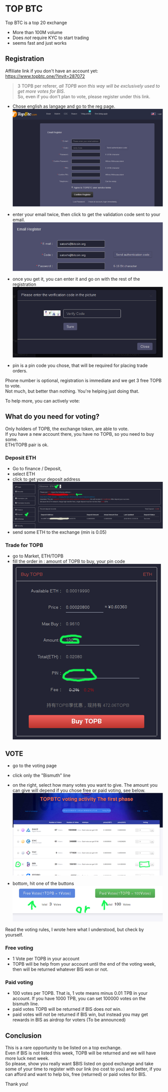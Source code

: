 # TOP BTC

Top BTC is a top 20 exchange  

- More than 100M volume
- Does *not* require KYC to start trading
- seems fast and just works

## Registration

Affiliate link if you don't have an account yet:  
https://www.topbtc.one/?invit=287072

> 3 TOPB per referer, *all TOPB won this way will be exclusively used to get more votes for BIS*.  
> So, even if you don't plan to vote, please register under this link.

- Chose english as langage and go to the reg page.
![reg page](https://github.com/EggPool/BismuthHowto/blob/master/Exchanges/topbtc-reg-1.png)

- enter your email twice, then click to get the validation code sent to your email.
![reg page](https://github.com/EggPool/BismuthHowto/blob/master/Exchanges/topbtc-reg-2.png)

- once you get it, you can enter it and go on with the rest of the registration
![reg page](https://github.com/EggPool/BismuthHowto/blob/master/Exchanges/topbtc-reg-3.png)

- pin is a pin code you chose, that will be required for placing trade orders.

Phone number is optional, registration is immediate and we get 3 free TOPB to vote.  
Not much, but better than nothing. You're helping just doing that.

To help more, you can actively vote:

## What do you need for voting?

Only holders of TOPB, the exchange token, are able to vote.  
If you have a new account there, you have no TOPB, so you need to buy some.  
ETH/TOPB pair is ok.

### Deposit ETH

- Go to finance / Deposit, 
- select ETH
- click to get your deposit address
![deposit page](https://github.com/EggPool/BismuthHowto/blob/master/Exchanges/topbtc-deposit-eth.png)
- send some ETH to the exchange (min is 0.05)

### Trade for TOPB

- go to Market, ETH/TOPB
- fill the order in : amount of TOPB to buy, your pin code
![buy topb](https://github.com/EggPool/BismuthHowto/blob/master/Exchanges/topbtc-buy-topb.png)

## VOTE

- go to the voting page  
- click only the "Bismuth" line  
- on the right, select how many votes you want to give. The amount you can give will depend if you chose free or paid voting, see below.  
![vote1](https://github.com/EggPool/BismuthHowto/blob/master/Exchanges/topbtc-vote-1.png)

- bottom, hit one of the buttons  
![vote2](https://github.com/EggPool/BismuthHowto/blob/master/Exchanges/topbtc-vote-2.png)

Read the voting rules, I wrote here what I understood, but check by yourself.

### Free voting

- 1 Vote per TOPB in your account
- TOPB will be help from your account until the end of the voting week, then will be returned whatever BIS won or not.

### Paid voting

- 100 votes per TOPB. That is, 1 vote means minus 0.01 TPB in your account. If you have 1000 TPB, you can set 100000 votes on the bismuth line.  
- paid votes TOPB will be returned if BIS does *not* win.  
- paid votes will *not* be returned if BIS win, but instead you may get rewards in BIS as airdrop for voters (To be announced)

## Conclusion

This is a rare opportunity to be listed on a top exchange.  
Even if BIS is not listed this week, TOPB will be returned and we will have more luck next week.  
So please, show you really want $BIS listed on good exchange and take some of your time to register with our link (no cost to you) and better, if you can afford and want to help bis, free (returned) or paid votes for BIS.

Thank you!


